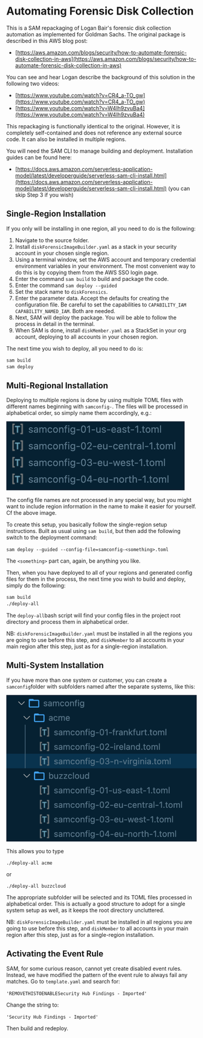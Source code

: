 # Automating Forensic Disk Collection

This is a SAM repackaging of Logan Bair's forensic disk collection automation as implemented for Goldman Sachs. The original package is described in this AWS blog post:

- [https://aws.amazon.com/blogs/security/how-to-automate-forensic-disk-collection-in-aws](https://aws.amazon.com/blogs/security/how-to-automate-forensic-disk-collection-in-aws)

You can see and hear Logan describe the background of this solution in the following two videos:

- [https://www.youtube.com/watch?v=CR4_a-TO_gw](https://www.youtube.com/watch?v=CR4_a-TO_gw)
- [https://www.youtube.com/watch?v=W4Ih9zvuBa4](https://www.youtube.com/watch?v=W4Ih9zvuBa4)

This repackaging is functionally identical to the original. However, it is completely self-contained and does not reference any external source code. It can also be installed in multiple regions.

You will need the SAM CLI to manage building and deployment. Installation guides can be found here:

- [https://docs.aws.amazon.com/serverless-application-model/latest/developerguide/serverless-sam-cli-install.html](https://docs.aws.amazon.com/serverless-application-model/latest/developerguide/serverless-sam-cli-install.html) (you can skip Step 3 if you wish)

## Single-Region Installation

If you only will be installing in one region, all you need to do is the following:

1. Navigate to the source folder.
2. Install `diskForensicImageBuilder.yaml` as a stack in your security account in your chosen single region.
3. Using a terminal window, set the AWS account and temporary credential environment variables in your environment. The most convenient way to do this is by copying them from the AWS SSO login page.
4. Enter the command `sam build` to build and package the code.
5. Enter the command `sam deploy --guided`
6. Set the stack name to `diskForensics`.
7. Enter the parameter data. Accept the defaults for creating the configuration file. Be careful to set the capabilities to `CAPABILITY_IAM CAPABILITY_NAMED_IAM`. Both are needed.
8. Next, SAM will deploy the package. You will be able to follow the process in detail in the terminal.
9. When SAM is done, install `diskMember.yaml` as a StackSet in your org account, deploying to all accounts in your chosen region.

The next time you wish to deploy, all you need to do is:

```bash
sam build
sam deploy
```

## Multi-Regional Installation

Deploying to multiple regions is done by using multiple TOML files with different names beginning with `samconfig-`. The files will be processed in alphabetical order, so simply name them accordingly, e.g.:

![](media/multi-region.png)

The config file names are not processed in any special way, but you might want to include region information in the name to make it easier for yourself. Cf the above image.

To create this setup, you basically follow the single-region setup instructions. Built as usual using `sam build`, but then add the following switch to the deployment command:

`sam deploy --guided --config-file=samconfig-<something>.toml`

The `<something>` part can, again, be anything you like.

Then, when you have deployed to all of your regions and generated config files for them in the process, the next time you wish to build and deploy, simply do the following:

```bash
sam build
./deploy-all
```

The `deploy-all`bash script will find your config files in the project root directory and process them in alphabetical order.

NB: `diskForensicImageBuilder.yaml` must be installed in all the regions you are going to use before this step, and `diskMember` to all accounts in your main region after this step, just as for a single-region installation.

## Multi-System Installation

If you have more than one system or customer, you can create a `samconfig`folder with subfolders named after the separate systems, like this:

![](media/multi-system.png)

This allows you to type

```console
./deploy-all acme
```

or

```console
./deploy-all buzzcloud
```

The appropriate subfolder will be selected and its TOML files processed in alphabetical order. This is actually a good structure to adopt for a single system setup as well, as it keeps the root directory uncluttered.

NB: `diskForensicImageBuilder.yaml` must be installed in all regions you are going to use before this step, and `diskMember` to all accounts in your main region after this step, just as for a single-region installation.

## Activating the Event Rule

SAM, for some curious reason, cannot yet create disabled event rules. Instead, we have modified the pattern of the event rule to always fail any matches. Go to `template.yaml` and search for:

`'REMOVETHISTOENABLESecurity Hub Findings - Imported'`

Change the string to:

`'Security Hub Findings - Imported'`

Then build and redeploy.
